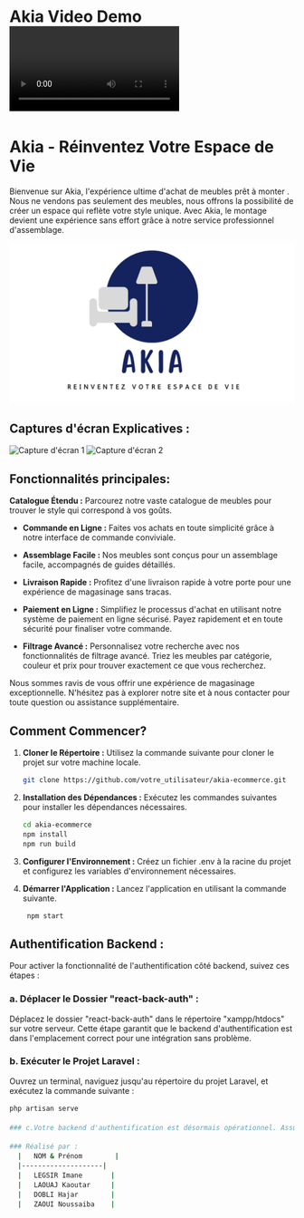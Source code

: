 # Akia Video Demo ![Akia video demo](url_vers_video.mp4)


#  Akia - Réinventez Votre Espace de Vie  
Bienvenue sur Akia, l'expérience ultime d'achat de meubles prêt à monter . Nous ne vendons pas seulement des meubles, nous offrons la possibilité de créer un espace qui reflète votre style unique. Avec Akia, le 
montage devient une expérience sans effort grâce à notre service professionnel d'assemblage.
 <p align="center">
  <img src="AKIALogo.png" alt="Akia Logo">
</p>

## Captures d'écran Explicatives :

![Capture d'écran 1](url_vers_capture_1.png)
![Capture d'écran 2](url_vers_capture_2.png)

## Fonctionnalités principales:
**Catalogue Étendu :** Parcourez notre vaste catalogue de meubles pour trouver le style qui correspond à vos goûts.

- **Commande en Ligne :** Faites vos achats en toute simplicité grâce à notre interface de commande conviviale.

- **Assemblage Facile :** Nos meubles sont conçus pour un assemblage facile, accompagnés de guides détaillés.

- **Livraison Rapide :** Profitez d'une livraison rapide à votre porte pour une expérience de magasinage sans tracas.

- **Paiement en Ligne :** Simplifiez le processus d'achat en utilisant notre système de paiement en ligne sécurisé. Payez rapidement et en toute sécurité pour finaliser votre commande.

- **Filtrage Avancé :** Personnalisez votre recherche avec nos fonctionnalités de filtrage avancé. Triez les meubles par catégorie, couleur et prix pour trouver exactement ce que vous recherchez.

Nous sommes ravis de vous offrir une expérience de magasinage exceptionnelle. N'hésitez pas à explorer notre site et à nous contacter pour toute question ou assistance supplémentaire.

## Comment Commencer?

1. **Cloner le Répertoire :** Utilisez la commande suivante pour cloner le projet sur votre machine locale.
   ```bash
   git clone https://github.com/votre_utilisateur/akia-ecommerce.git
   
2. **Installation des Dépendances :**  Exécutez les commandes suivantes pour installer les dépendances nécessaires.
   ```bash
   cd akia-ecommerce
   npm install
   npm run build

   
3. **Configurer l'Environnement :** Créez un fichier .env à la racine du projet et configurez les variables d'environnement nécessaires.  

4. **Démarrer l'Application :** Lancez l'application en utilisant la commande suivante.
   ```bash
    npm start

## Authentification Backend :

Pour activer la fonctionnalité de l'authentification côté backend, suivez ces étapes :

### a. Déplacer le Dossier "react-back-auth" :

Déplacez le dossier "react-back-auth" dans le répertoire "xampp/htdocs" sur votre serveur. Cette étape garantit que le backend d'authentification est dans l'emplacement correct pour une intégration sans problème.

### b. Exécuter le Projet Laravel :

Ouvrez un terminal, naviguez jusqu'au répertoire du projet Laravel, et exécutez la commande suivante :
```bash
php artisan serve

### c.Votre backend d'authentification est désormais opérationnel. Assurez-vous d'une configuration correcte pour une intégration transparente avec React.

### Réalisé par :
  |   NOM & Prénom        |
  |--------------------|
  |   LEGSIR Imane       | 
  |   LAOUAJ Kaoutar     | 
  |   DOBLI Hajar        |
  |   ZAOUI Noussaiba    |
  
